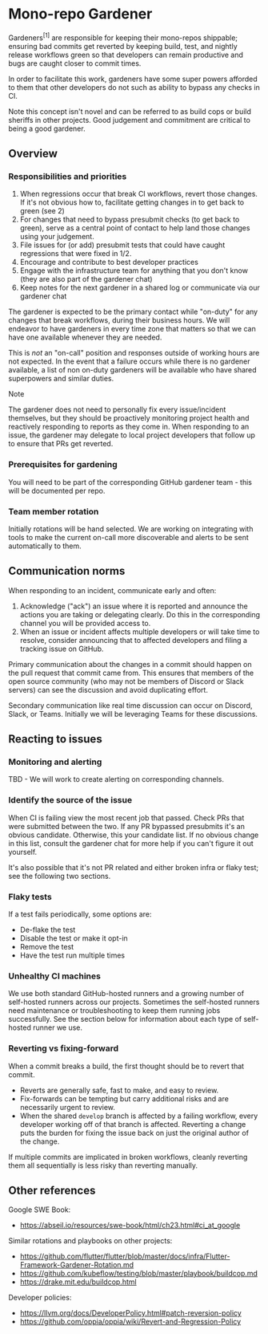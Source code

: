 # Mono-repo Gardener

Gardeners<sup>[1]</sup> are responsible for keeping their mono-repos shippable;
ensuring bad commits get reverted by keeping build, test, and nightly release
workflows green so that developers can remain productive and bugs are caught
closer to commit times.

In order to facilitate this work, gardeners have some super powers afforded to them
that other developers do not such as ability to bypass any checks in CI.

Note this concept isn't novel and can be referred to as build cops or build sheriffs
in other projects. Good judgement and commitment are critical to being a good gardener.

## Overview

### Responsibilities and priorities

1. When regressions occur that break CI workflows, revert those changes.
If it's not obvious how to, facilitate getting changes in to get back to green (see 2)
2. For changes that need to bypass presubmit checks (to get back to green), serve as a
central point of contact to help land those changes using your judgement.
3. File issues for (or add) presubmit tests that could have caught regressions that were fixed
in 1/2.
4. Encourage and contribute to best developer practices
5. Engage with the infrastructure team for anything that you don't know (they are 
also part of the gardener chat)
6. Keep notes for the next gardener in a shared log or communicate via our gardener chat

The gardener is expected to be the primary contact while "on-duty" for
any changes that break workflows, during their business hours. We will endeavor to have
gardeners in every time zone that matters so that we can have one available whenever
they are needed.

This is _not_ an "on-call" position and responses outside of working hours are
not expected. In the event that a failure occurs while there is no gardener available,
a list of non on-duty gardeners will be available who have shared superpowers and similar duties.

> [!NOTE]
> The gardener does not need to personally fix every issue/incident
> themselves, but they should be proactively monitoring project health and
> reactively responding to reports as they come in. When responding to an issue,
> the gardener may delegate to local project developers that follow up
> to ensure that PRs get reverted.

### Prerequisites for gardening

You will need to be part of the corresponding GitHub gardener team - this will be documented
per repo.

### Team member rotation

Initially rotations will be hand selected. We are working on integrating with tools
to make the current on-call more discoverable and alerts to be sent automatically to
them.

## Communication norms

When responding to an incident, communicate early and often:

1. Acknowledge ("ack") an issue where it is reported and announce the actions
   you are taking or delegating clearly. Do this in the corresponding channel
   you will be provided access to.
2. When an issue or incident affects multiple developers or will take time to
   resolve, consider announcing that to affected developers and filing a
   tracking issue on GitHub.

Primary communication about the changes in a commit should happen on the pull
request that commit came from. This ensures that members of the open source
community (who may not be members of Discord or Slack servers) can see the
discussion and avoid duplicating effort.

Secondary communication like real time discussion can occur on Discord, Slack,
or Teams. Initially we will be leveraging Teams for these discussions.

## Reacting to issues

### Monitoring and alerting

TBD - We will work to create alerting on corresponding channels.

### Identify the source of the issue

When CI is failing view the most recent job that passed. 
Check PRs that were submitted between the two. If any PR bypassed presubmits
it's an obvious candidate. Otherwise, this your candidate list. If no obvious
change in this list, consult the gardener chat for more help if you can't
figure it out yourself.

It's also possible that it's not PR related and either broken infra or flaky test;
see the following two sections.

### Flaky tests

If a test fails periodically, some options are:

* De-flake the test
* Disable the test or make it opt-in
* Remove the test
* Have the test run multiple times

### Unhealthy CI machines

We use both standard GitHub-hosted runners and a growing number of self-hosted
runners across our projects. Sometimes the self-hosted runners need maintenance
or troubleshooting to keep them running jobs successfully. See the section
below for information about each type of self-hosted runner we use.

### Reverting vs fixing-forward

When a commit breaks a build, the first thought should be to revert that commit.

* Reverts are generally safe, fast to make, and easy to review.
* Fix-forwards can be tempting but carry additional risks and are necessarily
  urgent to review.
* When the shared `develop` branch is affected by a failing workflow, every
  developer working off of that branch is affected. Reverting a change puts the
  burden for fixing the issue back on just the original author of the change.

If multiple commits are implicated in broken workflows, cleanly reverting them
all sequentially is less risky than reverting manually.

## Other references

Google SWE Book:

* https://abseil.io/resources/swe-book/html/ch23.html#ci_at_google

Similar rotations and playbooks on other projects:

* https://github.com/flutter/flutter/blob/master/docs/infra/Flutter-Framework-Gardener-Rotation.md
* https://github.com/kubeflow/testing/blob/master/playbook/buildcop.md
* https://drake.mit.edu/buildcop.html

Developer policies:

* https://llvm.org/docs/DeveloperPolicy.html#patch-reversion-policy
* https://github.com/oppia/oppia/wiki/Revert-and-Regression-Policy

